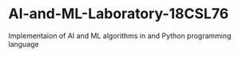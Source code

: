 # AI-and-ML-Laboratory-18CSL76
Implementaion of AI and ML algorithms in and Python programming language
